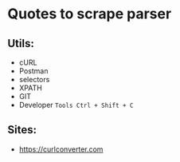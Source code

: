 
# Quotes to scrape parser

## Utils:

- cURL
- Postman
- selectors
- XPATH
- GIT
- Developer `Tools Ctrl + Shift + C`

## Sites:

- https://curlconverter.com